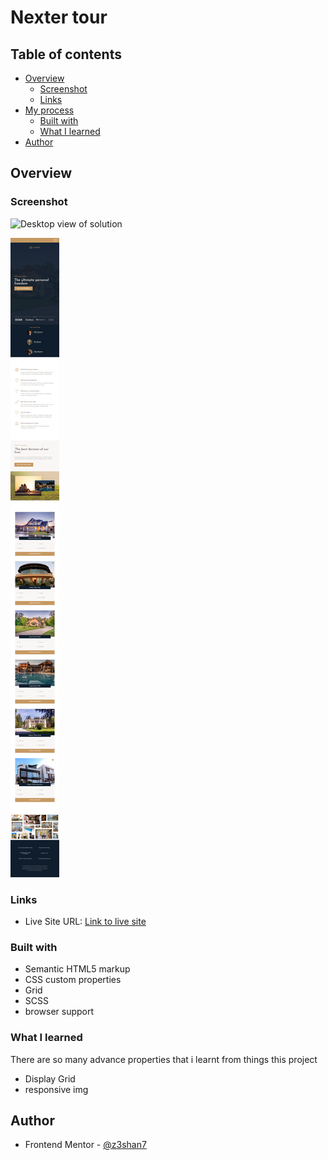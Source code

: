 # Nexter tour


## Table of contents

- [Overview](#overview)
  - [Screenshot](#screenshot)
  - [Links](#links)
- [My process](#my-process)
  - [Built with](#built-with)
  - [What I learned](#what-i-learned)
- [Author](#author)



## Overview


### Screenshot

![Desktop view of solution](./desktop.png)

![Mobile view of solution](./mobile.png)



### Links

- Live Site URL: [Link to live site](https://z3shan7.github.io/Nexter/)



### Built with

- Semantic HTML5 markup
- CSS custom properties
- Grid
- SCSS 
- browser support


### What I learned

There are so many advance properties that i learnt from things this project

- Display Grid
- responsive img



## Author

- Frontend Mentor - [@z3shan7](https://www.frontendmentor.io/profile/z3shan7)
